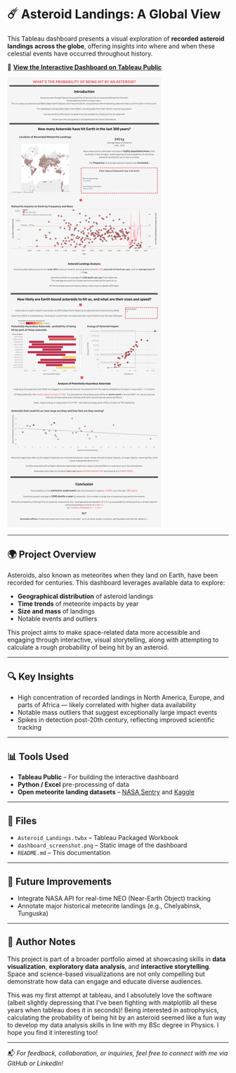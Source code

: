 # ☄️ Asteroid Landings: A Global View

This Tableau dashboard presents a visual exploration of **recorded asteroid landings across the globe**, offering insights into where and when these celestial events have occurred throughout history.

🔗 **[View the Interactive Dashboard on Tableau Public](https://public.tableau.com/views/AsteroidLandings_17307978378250/Dashboard12?:language=en-GB&:sid=&:redirect=auth&:display_count=n&:origin=viz_share_link)**

![Dashboard Preview](AsteroidsDashboard.png)  

---

## 🌍 Project Overview

Asteroids, also known as meteorites when they land on Earth, have been recorded for centuries. This dashboard leverages available data to explore:

- **Geographical distribution** of asteroid landings
- **Time trends** of meteorite impacts by year
- **Size and mass** of landings
- Notable events and outliers

This project aims to make space-related data more accessible and engaging through interactive, visual storytelling, along with attempting to calculate a rough probability of being hit by an asteroid.

---

## 🔍 Key Insights

- High concentration of recorded landings in North America, Europe, and parts of Africa — likely correlated with higher data availability
- Notable mass outliers that suggest exceptionally large impact events
- Spikes in detection post-20th century, reflecting improved scientific tracking

---

## 📊 Tools Used

- **Tableau Public** – For building the interactive dashboard
- **Python / Excel** pre-processing of data
- **Open meteorite landing datasets** – [NASA Sentry](https://cneos.jpl.nasa.gov/sentry/) and [Kaggle](https://www.kaggle.com/datasets/nasa/meteorite-landings)

---

## 📁 Files
- `Asteroid_Landings.twbx` – Tableau Packaged Workbook 
- `dashboard_screenshot.png` – Static image of the dashboard
- `README.md` – This documentation

---

## 🔮 Future Improvements

- Integrate NASA API for real-time NEO (Near-Earth Object) tracking
- Annotate major historical meteorite landings (e.g., Chelyabinsk, Tunguska)

---

## 🧠 Author Notes
This project is part of a broader portfolio aimed at showcasing skills in **data visualization**, **exploratory data analysis**, and **interactive storytelling**. Space and science-based visualizations are not only compelling but demonstrate how data can engage and educate diverse audiences.

This was my first attempt at tableau, and I absolutely love the software (albeit slightly depressing that I've been fighting with matplotlib all these years when tableau does it in seconds)! 
Being interested in astrophysics, calculating the probability of being hit by an asteroid seemed like a fun way to develop my data analysis skills in line with my BSc degree in Physics.
I hope you find it interesting too!

---

📬 *For feedback, collaboration, or inquiries, feel free to connect with me via GitHub or LinkedIn!*
